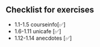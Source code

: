 ## Checklist for exercises 

  - 1.1-1.5 courseinfo[✅]
  - 1.6-1.11 unicafe [✅]
  - 1.12-1.14 anecdotes [✅]
